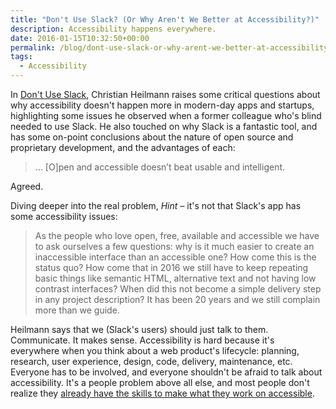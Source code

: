 ```yaml
---
title: "Don't Use Slack? (Or Why Aren't We Better at Accessibility?)"
description: Accessibility happens everywhere.
date: 2016-01-15T10:32:50+00:00
permalink: /blog/dont-use-slack-or-why-arent-we-better-at-accessibility/
tags:
  - Accessibility
---
```


In [Don't Use Slack](https://medium.com/hacker-daily/don-t-use-slack-8e70452f3eed), Christian Heilmann raises some critical questions about why accessibility doesn't happen more in modern-day apps and startups, highlighting some issues he observed when a former colleague who's blind needed to use Slack. He also touched on why Slack is a fantastic tool, and has some on-point conclusions about the nature of open source and proprietary development, and the advantages of each:

> … [O]pen and accessible doesn’t beat usable and intelligent.

Agreed.

Diving deeper into the real problem, _Hint –_ it's not that Slack's app has some accessibility issues:

> As the people who love open, free, available and accessible we have to ask ourselves a few questions: why is it much easier to create an inaccessible interface than an accessible one? How come this is the status quo? How come that in 2016 we still have to keep repeating basic things like semantic HTML, alternative text and not having low contrast interfaces? When did this not become a simple delivery step in any project description? It has been 20 years and we still complain more than we guide.

Heilmann says that we (Slack's users) should just talk to them. Communicate. It makes sense. Accessibility is hard because it's everywhere when you think about a web product's lifecycle: planning, research, user experience, design, code, delivery, maintenance, etc. Everyone has to be involved, and everyone shouldn't be afraid to talk about accessibility. It's a people problem above all else, and most people don't realize they [already have the skills to make what they work on accessible](/tag/everyday-accessibility/).
